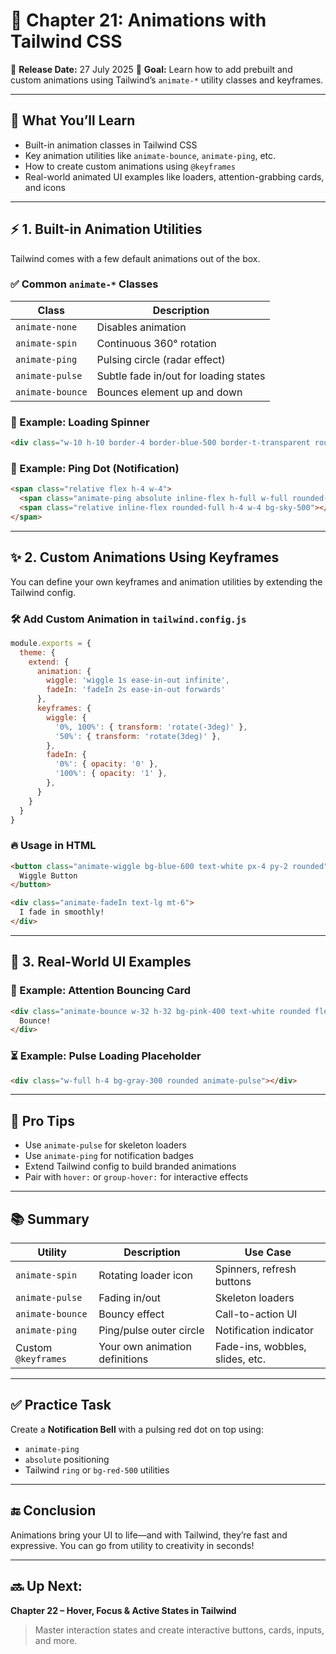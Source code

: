 # 🎯 Chapter 21: Animations with Tailwind CSS

📅 **Release Date:** 27 July 2025
🚀 **Goal:** Learn how to add prebuilt and custom animations using Tailwind’s `animate-*` utility classes and keyframes.

---

## 🧠 What You’ll Learn

* Built-in animation classes in Tailwind CSS
* Key animation utilities like `animate-bounce`, `animate-ping`, etc.
* How to create custom animations using `@keyframes`
* Real-world animated UI examples like loaders, attention-grabbing cards, and icons

---

## ⚡ 1. Built-in Animation Utilities

Tailwind comes with a few default animations out of the box.

### ✅ Common `animate-*` Classes

| Class            | Description                           |
| ---------------- | ------------------------------------- |
| `animate-none`   | Disables animation                    |
| `animate-spin`   | Continuous 360° rotation              |
| `animate-ping`   | Pulsing circle (radar effect)         |
| `animate-pulse`  | Subtle fade in/out for loading states |
| `animate-bounce` | Bounces element up and down           |

### 🧪 Example: Loading Spinner

```html
<div class="w-10 h-10 border-4 border-blue-500 border-t-transparent rounded-full animate-spin"></div>
```

### 🧪 Example: Ping Dot (Notification)

```html
<span class="relative flex h-4 w-4">
  <span class="animate-ping absolute inline-flex h-full w-full rounded-full bg-sky-400 opacity-75"></span>
  <span class="relative inline-flex rounded-full h-4 w-4 bg-sky-500"></span>
</span>
```

---

## ✨ 2. Custom Animations Using Keyframes

You can define your own keyframes and animation utilities by extending the Tailwind config.

### 🛠 Add Custom Animation in `tailwind.config.js`

```js
module.exports = {
  theme: {
    extend: {
      animation: {
        wiggle: 'wiggle 1s ease-in-out infinite',
        fadeIn: 'fadeIn 2s ease-in-out forwards'
      },
      keyframes: {
        wiggle: {
          '0%, 100%': { transform: 'rotate(-3deg)' },
          '50%': { transform: 'rotate(3deg)' },
        },
        fadeIn: {
          '0%': { opacity: '0' },
          '100%': { opacity: '1' },
        },
      }
    }
  }
}
```

### 🔥 Usage in HTML

```html
<button class="animate-wiggle bg-blue-600 text-white px-4 py-2 rounded">
  Wiggle Button
</button>

<div class="animate-fadeIn text-lg mt-6">
  I fade in smoothly!
</div>
```

---

## 🧱 3. Real-World UI Examples

### 🔄 Example: Attention Bouncing Card

```html
<div class="animate-bounce w-32 h-32 bg-pink-400 text-white rounded flex items-center justify-center">
  Bounce!
</div>
```

### ⏳ Example: Pulse Loading Placeholder

```html
<div class="w-full h-4 bg-gray-300 rounded animate-pulse"></div>
```

---

## 🧠 Pro Tips

* Use `animate-pulse` for skeleton loaders
* Use `animate-ping` for notification badges
* Extend Tailwind config to build branded animations
* Pair with `hover:` or `group-hover:` for interactive effects

---

## 📚 Summary

| Utility             | Description                    | Use Case                        |
| ------------------- | ------------------------------ | ------------------------------- |
| `animate-spin`      | Rotating loader icon           | Spinners, refresh buttons       |
| `animate-pulse`     | Fading in/out                  | Skeleton loaders                |
| `animate-bounce`    | Bouncy effect                  | Call-to-action UI               |
| `animate-ping`      | Ping/pulse outer circle        | Notification indicator          |
| Custom `@keyframes` | Your own animation definitions | Fade-ins, wobbles, slides, etc. |

---

## ✅ Practice Task

Create a **Notification Bell** with a pulsing red dot on top using:

* `animate-ping`
* `absolute` positioning
* Tailwind `ring` or `bg-red-500` utilities

---

## 🔚 Conclusion

Animations bring your UI to life—and with Tailwind, they’re fast and expressive. You can go from utility to creativity in seconds!

---

## 🔜 Up Next:

**Chapter 22 – Hover, Focus & Active States in Tailwind**

> Master interaction states and create interactive buttons, cards, inputs, and more.
